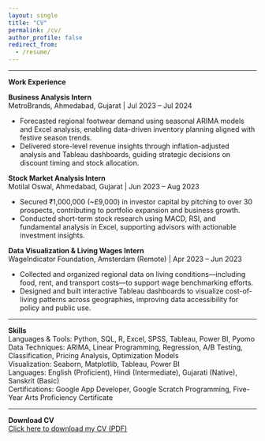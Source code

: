 ```yaml
---
layout: single
title: "CV"
permalink: /cv/
author_profile: false
redirect_from:
  - /resume/
---
```


---
**Work Experience**

**Business Analysis Intern**                                                                                                                                                                                                                                                 
MetroBrands, Ahmedabad, Gujarat | Jul 2023 – Jul 2024

- Forecasted regional footwear demand using seasonal ARIMA models and Excel analysis, enabling data-driven inventory planning aligned with festive season trends.
- Delivered store-level revenue insights through inflation-adjusted analysis and Tableau dashboards, guiding strategic decisions on discount timing and stock allocation.

**Stock Market Analysis Intern**                                                                                                                                                                                                                                              
Motilal Oswal, Ahmedabad, Gujarat | Jun 2023 – Aug 2023

- Secured ₹1,000,000 (~£9,000) in investor capital by pitching to over 30 prospects, contributing to portfolio expansion and business growth.
- Conducted short-term stock research using MACD, RSI, and fundamental analysis in Excel, supporting advisors with actionable investment insights.

**Data Visualization & Living Wages Intern**                                                                                                                                                                                                                                  
WageIndicator Foundation, Amsterdam (Remote) | Apr 2023 – Jun 2023

- Collected and organized regional data on living conditions—including food, rent, and transport costs—to support wage benchmarking efforts.
- Designed and built interactive Tableau dashboards to visualize cost-of-living patterns across geographies, improving data accessibility for policy and public use.

---
**Skills**                                                                                                                                                                                                                                                                    
Languages & Tools: Python, SQL, R, Excel, SPSS, Tableau, Power BI, Pyomo                                                                                                                                                                                                   
Data Techniques: ARIMA, Linear Programming, Regression, A/B Testing, Classification, Pricing Analysis, Optimization Models                                                                                                                                                 
Visualization: Seaborn, Matplotlib, Tableau, Power BI                                                                                                                                                                                                                      
Languages: English (Proficient), Hindi (Intermediate), Gujarati (Native), Sanskrit (Basic)                                                                                                                                                                                 
Certifications: Google App Developer, Google Scratch Programming, Five-Year Arts Proficiency Certificate                                                                                                                                                                   

---

**Download CV**                                                                                                                                                                                                                                                              
[Click here to download my CV (PDF)](/Rishika_Agarwal_CV.pdf)
